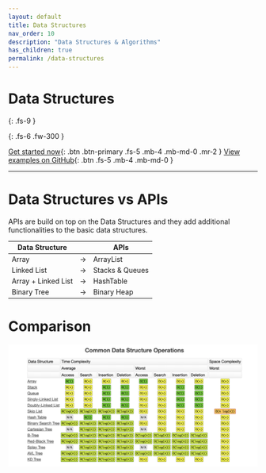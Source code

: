 ```yaml
---
layout: default
title: Data Structures
nav_order: 10
description: "Data Structures & Algorithms"
has_children: true
permalink: /data-structures
---
```


# Data Structures
{: .fs-9 }


{: .fs-6 .fw-300 }

[Get started now](#data-structures-vs-apis){: .btn .btn-primary .fs-5 .mb-4 .mb-md-0 .mr-2 } [View examples on GitHub](https://github.com/Iretha/data-structures-and-algorithms){: .btn .fs-5 .mb-4 .mb-md-0 }

---

# Data Structures vs APIs

APIs are build on top on the Data Structures and they add additional functionalities to the basic data structures.

Data Structure| |APIs
---|---|---
Array|->|ArrayList
Linked List|->|Stacks & Queues
Array + Linked List|->|HashTable
Binary Tree| -> | Binary Heap


# Comparison
![Common Data Structure Operations](images/ds-complexity.png)
